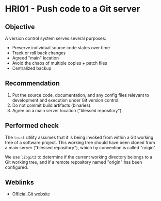 # HRI01 - Push code to a Git server

## Objective

A version control system serves several purposes:

* Preserve individual source code states over time
* Track or roll back changes
* Agreed "main" location
* Avoid the chaos of multiple copies + patch files
* Centralized backup

## Recommendation

1. Put the source code, documentation, and any config files relevant to
   development and execution under Git version control.
2. Do not commit build artifacts (binaries).
3. Agree on a main server location ("blessed repository").

## Performed check

The `trust` utility assumes that it is being invoked from within a Git
working tree of a software project. This working tree should have been
cloned from a main server ("blessed repository"), which by convention is
called "origin".

We use `libgit2` to determine if the current working directory belongs to
a Git working tree, and if a remote repository named "origin" has been
configured.

## Weblinks

  * [Official Git website](https://git-scm.com)
